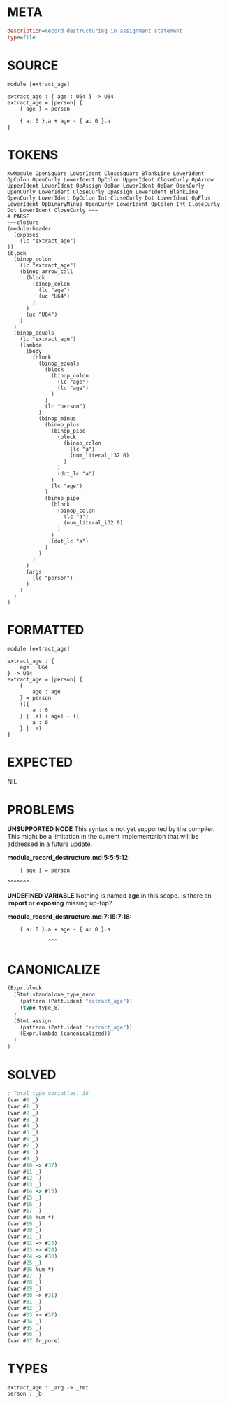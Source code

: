 # META
~~~ini
description=Record destructuring in assignment statement
type=file
~~~
# SOURCE
~~~roc
module [extract_age]

extract_age : { age : U64 } -> U64
extract_age = |person| {
    { age } = person

	{ a: 0 }.a + age - { a: 0 }.a
}
~~~
# TOKENS
~~~text
KwModule OpenSquare LowerIdent CloseSquare BlankLine LowerIdent OpColon OpenCurly LowerIdent OpColon UpperIdent CloseCurly OpArrow UpperIdent LowerIdent OpAssign OpBar LowerIdent OpBar OpenCurly OpenCurly LowerIdent CloseCurly OpAssign LowerIdent BlankLine OpenCurly LowerIdent OpColon Int CloseCurly Dot LowerIdent OpPlus LowerIdent OpBinaryMinus OpenCurly LowerIdent OpColon Int CloseCurly Dot LowerIdent CloseCurly ~~~
# PARSE
~~~clojure
(module-header
  (exposes
    (lc "extract_age")
))
(block
  (binop_colon
    (lc "extract_age")
    (binop_arrow_call
      (block
        (binop_colon
          (lc "age")
          (uc "U64")
        )
      )
      (uc "U64")
    )
  )
  (binop_equals
    (lc "extract_age")
    (lambda
      (body
        (block
          (binop_equals
            (block
              (binop_colon
                (lc "age")
                (lc "age")
              )
            )
            (lc "person")
          )
          (binop_minus
            (binop_plus
              (binop_pipe
                (block
                  (binop_colon
                    (lc "a")
                    (num_literal_i32 0)
                  )
                )
                (dot_lc "a")
              )
              (lc "age")
            )
            (binop_pipe
              (block
                (binop_colon
                  (lc "a")
                  (num_literal_i32 0)
                )
              )
              (dot_lc "a")
            )
          )
        )
      )
      (args
        (lc "person")
      )
    )
  )
)
~~~
# FORMATTED
~~~roc
module [extract_age]

extract_age : {
	age : U64
} -> U64
extract_age = |person| {
	{
		age : age
	} = person
	(({
		a : 0
	} | .a) + age) - ({
		a : 0
	} | .a)
}
~~~
# EXPECTED
NIL
# PROBLEMS
**UNSUPPORTED NODE**
This syntax is not yet supported by the compiler.
This might be a limitation in the current implementation that will be addressed in a future update.

**module_record_destructure.md:5:5:5:12:**
```roc
    { age } = person
```
    ^^^^^^^


**UNDEFINED VARIABLE**
Nothing is named **age** in this scope.
Is there an **import** or **exposing** missing up-top?

**module_record_destructure.md:7:15:7:18:**
```roc
	{ a: 0 }.a + age - { a: 0 }.a
```
	             ^^^


# CANONICALIZE
~~~clojure
(Expr.block
  (Stmt.standalone_type_anno
    (pattern (Patt.ident "extract_age"))
    (type type_8)
  )
  (Stmt.assign
    (pattern (Patt.ident "extract_age"))
    (Expr.lambda (canonicalized))
  )
)
~~~
# SOLVED
~~~clojure
; Total type variables: 38
(var #0 _)
(var #1 _)
(var #2 _)
(var #3 _)
(var #4 _)
(var #5 _)
(var #6 _)
(var #7 _)
(var #8 _)
(var #9 _)
(var #10 -> #37)
(var #11 _)
(var #12 _)
(var #13 _)
(var #14 -> #15)
(var #15 _)
(var #16 _)
(var #17 _)
(var #18 Num *)
(var #19 _)
(var #20 _)
(var #21 _)
(var #22 -> #23)
(var #23 -> #24)
(var #24 -> #30)
(var #25 _)
(var #26 Num *)
(var #27 _)
(var #28 _)
(var #29 _)
(var #30 -> #31)
(var #31 _)
(var #32 _)
(var #33 -> #37)
(var #34 _)
(var #35 _)
(var #36 _)
(var #37 fn_pure)
~~~
# TYPES
~~~roc
extract_age : _arg -> _ret
person : _b
~~~
